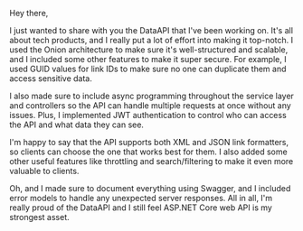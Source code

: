 Hey there,

I just wanted to share with you the DataAPI that I've been working on. It's all about tech products, and I really put a lot of effort into making it top-notch. I used the Onion architecture to make sure it's well-structured and scalable, and I included some other features to make it super secure. For example, I used GUID values for link IDs to make sure no one can duplicate them and access sensitive data.

I also made sure to include async programming throughout the service layer and controllers so the API can handle multiple requests at once without any issues. Plus, I implemented JWT authentication to control who can access the API and what data they can see.

I'm happy to say that the API supports both XML and JSON link formatters, so clients can choose the one that works best for them. I also added some other useful features like throttling and search/filtering to make it even more valuable to clients.

Oh, and I made sure to document everything using Swagger, and I included error models to handle any unexpected server responses. All in all, I'm really proud of the DataAPI and I still feel ASP.NET Core web API is my strongest asset.
